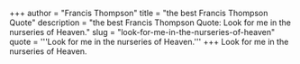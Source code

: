 +++
author = "Francis Thompson"
title = "the best Francis Thompson Quote"
description = "the best Francis Thompson Quote: Look for me in the nurseries of Heaven."
slug = "look-for-me-in-the-nurseries-of-heaven"
quote = '''Look for me in the nurseries of Heaven.'''
+++
Look for me in the nurseries of Heaven.
